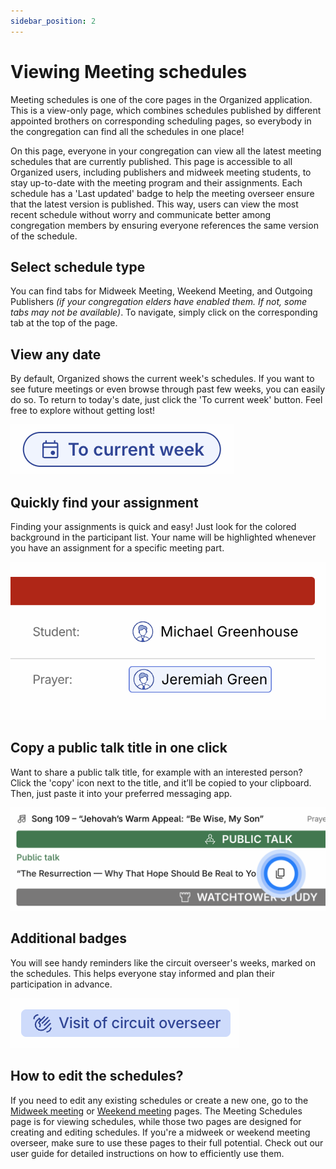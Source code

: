 ```yaml
---
sidebar_position: 2
---
```


# Viewing Meeting schedules

Meeting schedules is one of the core pages in the Organized application. This is a view-only page, which combines schedules published by different appointed brothers on corresponding scheduling pages, so everybody in the congregation can find all the schedules in one place!

On this page, everyone in your congregation can view all the latest meeting schedules that are currently published. This page is accessible to all Organized users, including publishers and midweek meeting students, to stay up-to-date with the meeting program and their assignments. Each schedule has a 'Last updated' badge to help the meeting overseer ensure that the latest version is published. This way, users can view the most recent schedule without worry and communicate better among congregation members by ensuring everyone references the same version of the schedule.

## Select schedule type

You can find tabs for Midweek Meeting, Weekend Meeting, and Outgoing Publishers _(if your congregation elders have enabled them. If not, some tabs may not be available)_. To navigate, simply click on the corresponding tab at the top of the page.

## View any date

By default, Organized shows the current week's schedules. If you want to see future meetings or even browse through past few weeks, you can easily do so. To return to today's date, just click the 'To current week' button. Feel free to explore without getting lost!

![View meeting schedules for different weeks and get back to the current week with just one button](./img/to-current-week-organized.png)

## Quickly find your assignment

Finding your assignments is quick and easy! Just look for the colored background in the participant list. Your name will be highlighted whenever you have an assignment for a specific meeting part.

![Easily find Jehovah's Witnesses meeting assignments in the Organized app](./img/organized-assignment-highlight.png)

## Copy a public talk title in one click

Want to share a public talk title, for example with an interested person? Click the 'copy' icon next to the title, and it’ll be copied to your clipboard. Then, just paste it into your preferred messaging app.

![Copy weekend meeting public talk title with one click](./img/copy-talk.png)

## Additional badges

You will see handy reminders like the circuit overseer's weeks, marked on the schedules. This helps everyone stay informed and plan their participation in advance.

![Organized app shows useful reminder badges to keep track of important events like circuit overseer visit](./img/circuit-overseer-badge.png)

## How to edit the schedules?

If you need to edit any existing schedules or create a new one, go to the [Midweek meeting](./midweek-meeting) or [Weekend meeting](./weekend-meeting) pages. The Meeting Schedules page is for viewing schedules, while those two pages are designed for creating and editing schedules. If you're a midweek or weekend meeting overseer, make sure to use these pages to their full potential. Check out our user guide for detailed instructions on how to efficiently use them.